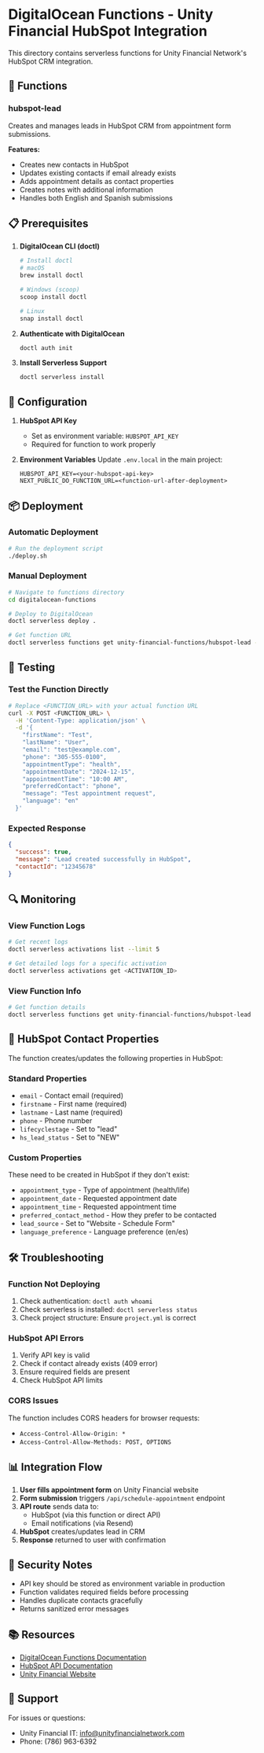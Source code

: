 # DigitalOcean Functions - Unity Financial HubSpot Integration

This directory contains serverless functions for Unity Financial Network's HubSpot CRM integration.

## 🚀 Functions

### hubspot-lead
Creates and manages leads in HubSpot CRM from appointment form submissions.

**Features:**
- Creates new contacts in HubSpot
- Updates existing contacts if email already exists
- Adds appointment details as contact properties
- Creates notes with additional information
- Handles both English and Spanish submissions

## 📋 Prerequisites

1. **DigitalOcean CLI (doctl)**
   ```bash
   # Install doctl
   # macOS
   brew install doctl
   
   # Windows (scoop)
   scoop install doctl
   
   # Linux
   snap install doctl
   ```

2. **Authenticate with DigitalOcean**
   ```bash
   doctl auth init
   ```

3. **Install Serverless Support**
   ```bash
   doctl serverless install
   ```

## 🔧 Configuration

1. **HubSpot API Key**
   - Set as environment variable: `HUBSPOT_API_KEY`
   - Required for function to work properly

2. **Environment Variables**
   Update `.env.local` in the main project:
   ```env
   HUBSPOT_API_KEY=<your-hubspot-api-key>
   NEXT_PUBLIC_DO_FUNCTION_URL=<function-url-after-deployment>
   ```

## 📦 Deployment

### Automatic Deployment
```bash
# Run the deployment script
./deploy.sh
```

### Manual Deployment
```bash
# Navigate to functions directory
cd digitalocean-functions

# Deploy to DigitalOcean
doctl serverless deploy .

# Get function URL
doctl serverless functions get unity-financial-functions/hubspot-lead --url
```

## 🧪 Testing

### Test the Function Directly
```bash
# Replace <FUNCTION_URL> with your actual function URL
curl -X POST <FUNCTION_URL> \
  -H 'Content-Type: application/json' \
  -d '{
    "firstName": "Test",
    "lastName": "User",
    "email": "test@example.com",
    "phone": "305-555-0100",
    "appointmentType": "health",
    "appointmentDate": "2024-12-15",
    "appointmentTime": "10:00 AM",
    "preferredContact": "phone",
    "message": "Test appointment request",
    "language": "en"
  }'
```

### Expected Response
```json
{
  "success": true,
  "message": "Lead created successfully in HubSpot",
  "contactId": "12345678"
}
```

## 🔍 Monitoring

### View Function Logs
```bash
# Get recent logs
doctl serverless activations list --limit 5

# Get detailed logs for a specific activation
doctl serverless activations get <ACTIVATION_ID>
```

### View Function Info
```bash
# Get function details
doctl serverless functions get unity-financial-functions/hubspot-lead
```

## 📝 HubSpot Contact Properties

The function creates/updates the following properties in HubSpot:

### Standard Properties
- `email` - Contact email (required)
- `firstname` - First name (required)
- `lastname` - Last name (required)
- `phone` - Phone number
- `lifecyclestage` - Set to "lead"
- `hs_lead_status` - Set to "NEW"

### Custom Properties
These need to be created in HubSpot if they don't exist:
- `appointment_type` - Type of appointment (health/life)
- `appointment_date` - Requested appointment date
- `appointment_time` - Requested appointment time
- `preferred_contact_method` - How they prefer to be contacted
- `lead_source` - Set to "Website - Schedule Form"
- `language_preference` - Language preference (en/es)

## 🛠️ Troubleshooting

### Function Not Deploying
1. Check authentication: `doctl auth whoami`
2. Check serverless is installed: `doctl serverless status`
3. Check project structure: Ensure `project.yml` is correct

### HubSpot API Errors
1. Verify API key is valid
2. Check if contact already exists (409 error)
3. Ensure required fields are present
4. Check HubSpot API limits

### CORS Issues
The function includes CORS headers for browser requests:
- `Access-Control-Allow-Origin: *`
- `Access-Control-Allow-Methods: POST, OPTIONS`

## 📊 Integration Flow

1. **User fills appointment form** on Unity Financial website
2. **Form submission** triggers `/api/schedule-appointment` endpoint
3. **API route** sends data to:
   - HubSpot (via this function or direct API)
   - Email notifications (via Resend)
4. **HubSpot** creates/updates lead in CRM
5. **Response** returned to user with confirmation

## 🔐 Security Notes

- API key should be stored as environment variable in production
- Function validates required fields before processing
- Handles duplicate contacts gracefully
- Returns sanitized error messages

## 📚 Resources

- [DigitalOcean Functions Documentation](https://docs.digitalocean.com/products/functions/)
- [HubSpot API Documentation](https://developers.hubspot.com/docs/api/crm/contacts)
- [Unity Financial Website](https://unityfinancialnetwork.com)

## 🤝 Support

For issues or questions:
- Unity Financial IT: info@unityfinancialnetwork.com
- Phone: (786) 963-6392